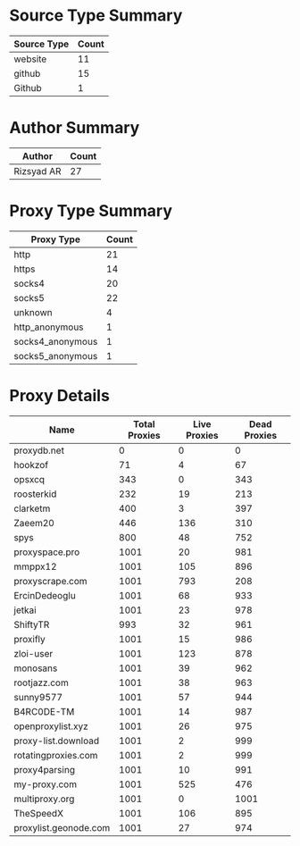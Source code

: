 # Source Type Summary

| Source Type | Count |
|-------------|-------|
| website | 11 |
| github | 15 |
| Github | 1 |


# Author Summary

| Author | Count |
|--------|-------|
| Rizsyad AR | 27 |


# Proxy Type Summary

| Proxy Type | Count |
|------------|-------|
| http | 21 |
| https | 14 |
| socks4 | 20 |
| socks5 | 22 |
| unknown | 4 |
| http_anonymous | 1 |
| socks4_anonymous | 1 |
| socks5_anonymous | 1 |


# Proxy Details

| Name | Total Proxies | Live Proxies | Dead Proxies |
|------|---------------|--------------|---------------|
| proxydb.net | 0 | 0 | 0 |
| hookzof | 71 | 4 | 67 |
| opsxcq | 343 | 0 | 343 |
| roosterkid | 232 | 19 | 213 |
| clarketm | 400 | 3 | 397 |
| Zaeem20 | 446 | 136 | 310 |
| spys | 800 | 48 | 752 |
| proxyspace.pro | 1001 | 20 | 981 |
| mmppx12 | 1001 | 105 | 896 |
| proxyscrape.com | 1001 | 793 | 208 |
| ErcinDedeoglu | 1001 | 68 | 933 |
| jetkai | 1001 | 23 | 978 |
| ShiftyTR | 993 | 32 | 961 |
| proxifly | 1001 | 15 | 986 |
| zloi-user | 1001 | 123 | 878 |
| monosans | 1001 | 39 | 962 |
| rootjazz.com | 1001 | 38 | 963 |
| sunny9577 | 1001 | 57 | 944 |
| B4RC0DE-TM | 1001 | 14 | 987 |
| openproxylist.xyz | 1001 | 26 | 975 |
| proxy-list.download | 1001 | 2 | 999 |
| rotatingproxies.com | 1001 | 2 | 999 |
| proxy4parsing | 1001 | 10 | 991 |
| my-proxy.com | 1001 | 525 | 476 |
| multiproxy.org | 1001 | 0 | 1001 |
| TheSpeedX | 1001 | 106 | 895 |
| proxylist.geonode.com | 1001 | 27 | 974 |
